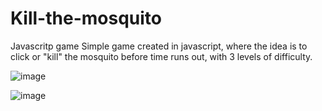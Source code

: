 # Kill-the-mosquito
Javascritp game
Simple game created in javascript, where the idea is to click or "kill" the mosquito before time runs out, with 3 levels of difficulty.

![image](https://github.com/leojkonko/Kill-the-mosquito/assets/104575268/891c9efb-e897-46d8-9270-14e968ee71f5)

![image](https://github.com/leojkonko/Kill-the-mosquito/assets/104575268/8d41402c-4adc-4546-bea0-336f985e96ed)

